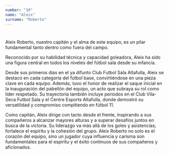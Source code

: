 ```yaml
---
number: "10"
name: "Aleix"
surname: "Roberto"
---
```


#

Aleix Roberto, nuestro capitán y el alma de este equipo, es un pilar fundamental tanto dentro como fuera del campo.

Reconocido por su habilidad técnica y capacidad goleadora, Aleix ha sido una figura central en todos los niveles del fútbol sala desde su infancia.

Desde sus primeros días en el ya difunto Club Futbol Sala Altafulla, Aleix se destacó en cada categoría del fútbol base, convirtiéndose en una pieza clave en cada equipo. Además, tuvo el honor de realizar el saque inicial en la inauguración del pabellón del equipo, un acto que subraya su rol como líder respetado. Su trayectoria también incluye periodos en el Club Vila-Seca Futbol Sala y el Centre Esports Altafulla, donde demostró su versatilidad y compromiso compitiendo en fútbol 11.

Como capitán, Aleix dirige con tacto desde el frente, inspirando a sus compañeros a alcanzar mayores alturas y a superar desafíos juntos en busca de la victoria. Su liderazgo va más allá de los goles y asistencias; fortalece el espíritu y la cohesión del grupo. Aleix Roberto no solo es el corazón del equipo, sino un jugador cuya influencia y carisma son fundamentales para el espíritu y el éxito continuos de sus compañeros y aficionados.
